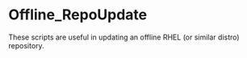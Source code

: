 # Offline_RepoUpdate
These scripts are useful in updating an offline RHEL (or similar distro) repository.
